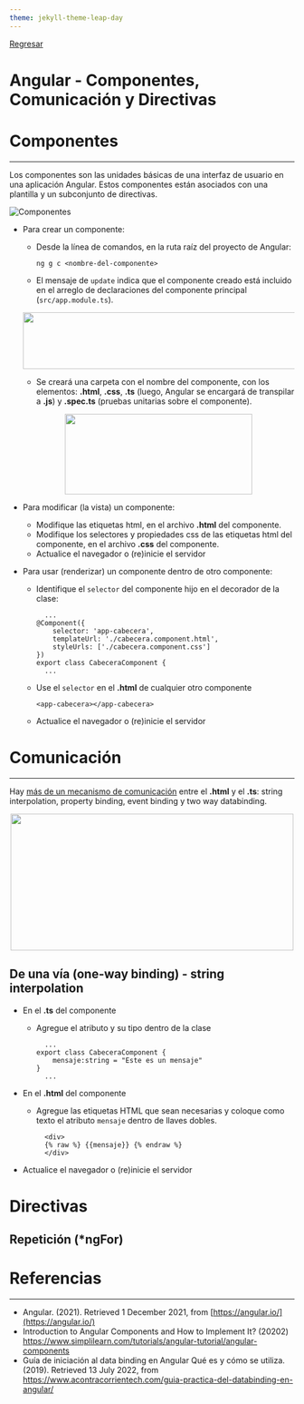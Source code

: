 ```yaml
---
theme: jekyll-theme-leap-day
---
```


[Regresar](/DAWM-2022/)

Angular - Componentes, Comunicación y Directivas 
================================================


Componentes
===========

* * *

Los componentes son las unidades básicas de una interfaz de usuario en una aplicación Angular. Estos componentes están asociados con una plantilla y un subconjunto de directivas.

![Componentes](https://www.simplilearn.com/ice9/free_resources_article_thumb/Components_Heirarchy-Angular_Components.PNG)

* Para crear un componente:

    + Desde la línea de comandos, en la ruta raíz del proyecto de Angular:
      ```
      ng g c <nombre-del-componente>
      ```
    + El mensaje de `update` indica que el componente creado está incluido en el arreglo de declaraciones del componente principal (`src/app.module.ts`).

    <p align="center">
      <img width="790" height="100" src="https://www.simplilearn.com/ice9/free_resources_article_thumb/Component_Message.PNG">
    </p>

    + Se creará una carpeta con el nombre del componente, con los elementos: **.html**, **.css**, **.ts** (luego, Angular se encargará de transpilar a **.js**) y **.spec.ts** (pruebas unitarias sobre el componente).

    <p align="center">
      <img width="331" height="142" src="https://www.simplilearn.com/ice9/free_resources_article_thumb/Create_component.PNG">
    </p>

    
    

* Para modificar (la vista) un componente:

    + Modifique las etiquetas html, en el archivo **.html** del componente.
    + Modifique los selectores y propiedades css de las etiquetas html del componente, en el archivo **.css** del componente.
    + Actualice el navegador o (re)inicie el servidor

* Para usar (renderizar) un componente dentro de otro componente:
    
    + Identifique el `selector` del componente hijo en el decorador de la clase:
      ```
        ...
      @Component({
          selector: 'app-cabecera',
          templateUrl: './cabecera.component.html',
          styleUrls: ['./cabecera.component.css']
      })
      export class CabeceraComponent {
        ...
      ```

    + Use el `selector` en el **.html** de cualquier otro componente
      ```
      <app-cabecera></app-cabecera>
      ``` 

    + Actualice el navegador o (re)inicie el servidor



Comunicación 
============

* * *

Hay [más de un mecanismo de comunicación](https://www.acontracorrientech.com/guia-practica-del-databinding-en-angular/) entre el **.html** y el **.ts**: string interpolation, property binding, event binding y two way databinding.

<p align="center">
  <img width="500" height="241" src="https://www.sneppets.com/wp-content/uploads/2020/08/data_binding_angular_9.png">
</p>

De una vía (one-way binding) - string interpolation
---------------------------------------------------

* En el **.ts** del componente

  + Agregue el atributo y su tipo dentro de la clase

    ```
      ...
    export class CabeceraComponent {
        mensaje:string = "Este es un mensaje"
    }
      ...
    ```
* En el **.html** del componente
  
  + Agregue las etiquetas HTML que sean necesarias y coloque como texto el atributo `mensaje` dentro de llaves dobles.
  
    ```
      <div>
      {% raw %} {{mensaje}} {% endraw %} 
      </div>
    ```

* Actualice el navegador o (re)inicie el servidor
    
Directivas 
==========

Repetición (\*ngFor)
--------------------



Referencias 
===========

* * *

* Angular. (2021). Retrieved 1 December 2021, from [https://angular.io/](https://angular.io/)
* Introduction to Angular Components and How to Implement It? (20202) https://www.simplilearn.com/tutorials/angular-tutorial/angular-components
* Guía de iniciación al data binding en Angular Qué es y cómo se utiliza. (2019). Retrieved 13 July 2022, from https://www.acontracorrientech.com/guia-practica-del-databinding-en-angular/
